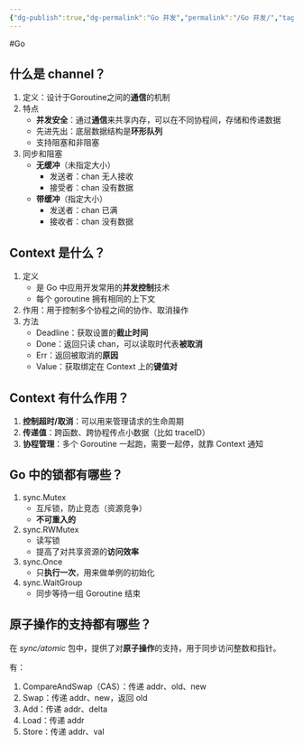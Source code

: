 ```yaml
---
{"dg-publish":true,"dg-permalink":"Go 并发","permalink":"/Go 并发/","tags":["Go"]}
---
```



#Go

## 什么是 channel？

1. 定义：设计于Goroutine之间的**通信**的机制
2. 特点
	- **并发安全**：通过**通信**来共享内存，可以在不同协程间，存储和传递数据
	- 先进先出：底层数据结构是**环形队列**
	- 支持阻塞和非阻塞
3. 同步和阻塞
	- **无缓冲**（未指定大小）
		- 发送者：chan 无人接收
		- 接受者：chan 没有数据
	- **带缓冲**（指定大小）
		- 发送者：chan 已满
		- 接收者：chan 没有数据

## Context 是什么？

1. 定义
	- 是 Go 中应用开发常用的**并发控制**技术
	- 每个 goroutine 拥有相同的上下文
2. 作用：用于控制多个协程之间的协作、取消操作
3. 方法
	- Deadline：获取设置的**截止时间**
	- Done：返回只读 chan，可以读取时代表**被取消**
	- Err：返回被取消的**原因**
	- Value：获取绑定在 Context 上的**键值对**

## Context 有什么作用？

1. **控制超时/取消**：可以用来管理请求的生命周期
2. **传递值**：跨函数、跨协程传点小数据（比如 traceID）
3. **协程管理**：多个 Goroutine 一起跑，需要一起停，就靠 Context 通知

## Go 中的锁都有哪些？

1. sync.Mutex
	- 互斥锁，防止竞态（资源竞争）
	- **不可重入的**
2. sync.RWMutex
	- 读写锁
	- 提高了对共享资源的**访问效率**
3. sync.Once
	- 只**执行一次**，用来做单例的初始化
4. sync.WaitGroup
	- 同步等待一组 Goroutine 结束

## 原子操作的支持都有哪些？

在 *sync/atomic* 包中，提供了对**原子操作**的支持，用于同步访问整数和指针。

有：
1. CompareAndSwap（CAS）：传递 addr、old、new
2. Swap：传递 addr、new，返回 old
3. Add：传递 addr、delta
4. Load：传递 addr
5. Store：传递 addr、val
